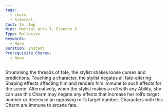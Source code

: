 ```yaml
---
tags:
  - charm
  - Sidereal
Cost: 1m, 1wp
Mins: Martial Arts 3, Essence 3
Type: Reflexive
Keywords:
  - None
Duration: Instant
Prerequisite Charms:
  - None
---
```

Strumming the threads of fate, the stylist shakes loose curses and predictions. Touching a character, the stylist negates all fate-altering Shaping effects affecting him and renders him immune to such effects for the scene. Alternatively, when the stylist makes a roll with any Ability, she can use this Charm may negate any effects that increase her roll’s target number or decrease an opposing roll’s target number. Characters with this Charm are immune to arcane fate.